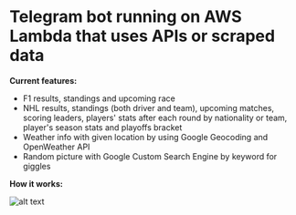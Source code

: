 # Telegram bot running on AWS Lambda that uses APIs or scraped data

**Current features:**

- F1 results, standings and upcoming race
- NHL results, standings (both driver and team), upcoming matches, scoring leaders, players' stats after each round by nationality or team, player's season stats and playoffs bracket
- Weather info with given location by using Google Geocoding and OpenWeather API
- Random picture with Google Custom Search Engine by keyword for giggles

**How it works:**

![alt text](https://i.imgur.com/Kn0MwHS.png)
